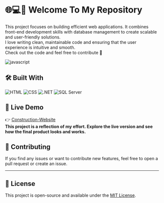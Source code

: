 # 🌐💻🧩 Welcome To My Repository

This project focuses on building efficient web applications. It combines front-end development skills with database management to create scalable and user-friendly solutions.  
I love writing clean, maintainable code and ensuring that the user experience is intuitive and smooth.  
Check out the code and feel free to contribute 🚀

![javascript](https://user-images.githubusercontent.com/97255802/158096794-c7b7130b-a85b-44aa-9c07-eb46e54c4c22.gif)

## 🛠️ Built With  
![HTML](https://img.shields.io/badge/HTML5-E34F26?style=flat&logo=html5&logoColor=white)
![CSS](https://img.shields.io/badge/CSS3-1572B6?style=flat&logo=css3&logoColor=white)
![.NET](https://img.shields.io/badge/.NET-512BD4?style=flat&logo=dotnet&logoColor=white)
![SQL Server](https://img.shields.io/badge/SQL%20Server-CC2927?style=flat&logo=microsoftsqlserver&logoColor=white)

## 🔗 Live Demo  
👉 [Construction-Website](https://jhonnfy.github.io/Construction-Website/)  
**This project is a reflection of my effort. Explore the live version and see how the final product looks and works.**

## 🤝 Contributing

If you find any issues or want to contribute new features, feel free to open a pull request or create an issue.

---

## 📄 License

This project is open-source and available under the [MIT License](LICENSE).
